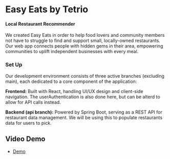 # Easy Eats by Tetrio
#### Local Restaurant Recommender 
We created Easy Eats in order to help food lovers and community members not have to struggle to find and support small, locally-owned restaurants. Our web app connects people with hidden gems in their area, empowering communities to uplift independent businesses with every meal.

### Set Up 
Our development environment consists of three active branches (excluding main), each dedicated to a core component of the application:

**Frontend:** Built with React, handling UI/UX design and client-side navigation. The userAuthentication is also done here, but can be alterd to allow for API calls instead. 

**Backend (api branch):** Powered by Spring Boot, serving as a REST API for restaurant data management. We will be using this to populate restaurants data for users to pick. 

## Video Demo
- [Demo](https://youtu.be/hKBCr0jhgDg)





